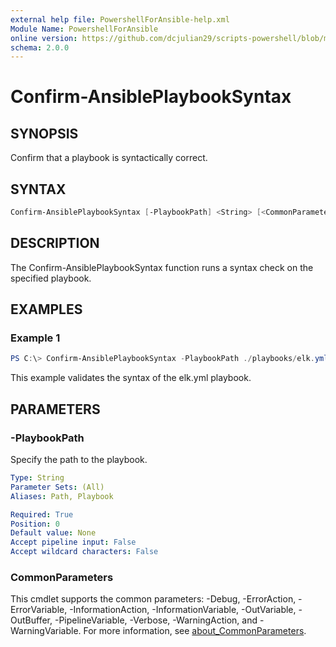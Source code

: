 ```yaml
---
external help file: PowershellForAnsible-help.xml
Module Name: PowershellForAnsible
online version: https://github.com/dcjulian29/scripts-powershell/blob/main/Modules/PowershellForAnsible/docs/Confirm-AnsiblePlaybookSyntax.md
schema: 2.0.0
---
```


# Confirm-AnsiblePlaybookSyntax

## SYNOPSIS

Confirm that a playbook is syntactically correct.

## SYNTAX

```powershell
Confirm-AnsiblePlaybookSyntax [-PlaybookPath] <String> [<CommonParameters>]
```

## DESCRIPTION

The Confirm-AnsiblePlaybookSyntax function runs a syntax check on the specified playbook.

## EXAMPLES

### Example 1

```powershell
PS C:\> Confirm-AnsiblePlaybookSyntax -PlaybookPath ./playbooks/elk.yml
```

This example validates the syntax of the elk.yml playbook.

## PARAMETERS

### -PlaybookPath

Specify the path to the playbook.

```yaml
Type: String
Parameter Sets: (All)
Aliases: Path, Playbook

Required: True
Position: 0
Default value: None
Accept pipeline input: False
Accept wildcard characters: False
```

### CommonParameters

This cmdlet supports the common parameters: -Debug, -ErrorAction, -ErrorVariable, -InformationAction, -InformationVariable, -OutVariable, -OutBuffer, -PipelineVariable, -Verbose, -WarningAction, and -WarningVariable. For more information, see [about_CommonParameters](http://go.microsoft.com/fwlink/?LinkID=113216).
